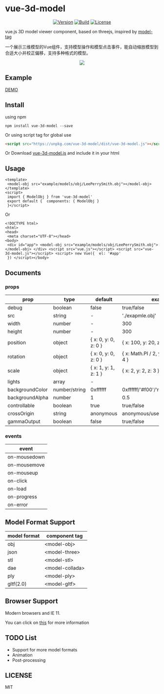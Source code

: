 
# vue-3d-model  
  
<p align="center">  
    <a href="https://www.npmjs.com/package/vue-3d-model"><img src="https://img.shields.io/npm/v/vue-3d-model.svg" alt="Version"></a>  
    <a href="https://travis-ci.org/hujiulong/vue-3d-model"><img src="https://travis-ci.org/hujiulong/vue-3d-model.svg?branch=master" alt="Build"></a>  
    <a href="https://www.npmjs.com/package/vue-3d-model"><img src="https://img.shields.io/npm/l/vue-3d-model.svg" alt="License"></a>  
</p>  
  
vue.js 3D model viewer component, based on threejs, inspired by [model-tag](https://github.com/mrdoob/model-tag)  
  
一个展示三维模型的Vue组件，支持模型操作和模型点击事件，能自动缩放模型到合适大小并校正偏移，支持多种格式的模型。  
  
<p align="center">  
  <img src="./preview.gif">  
</p>  
  
## Example  
[DEMO](https://hujiulong.github.io/vue-3d-model/#/demo-basic)  
  
## Install  
using npm  
```  
npm install vue-3d-model --save  
```  
Or using script tag for global use  
```html  
<script src="https://unpkg.com/vue-3d-model/dist/vue-3d-model.js"></script>  
```  
  
Or Download <a href="https://unpkg.com/vue-3d-model/dist/vue-3d-model.js">vue-3d-model.js</a> and include it in your html  
  
## Usage  
  
```vue  
<template>  
 <model-obj src="example/models/obj/LeePerrySmith.obj"></model-obj></template>  
<script>  
 import { ModelObj } from 'vue-3d-model'  
 export default {  components: { ModelObj }  
 }</script>  
```  
Or  
```vue  
<!DOCTYPE html>  
<html>  
<head>  
 <meta charset="UTF-8"></head>  
<body>  
 <div id="app"> <model-obj src="example/models/obj/LeePerrySmith.obj"></model-obj> </div> <script src="vue.js"></script> <script src="vue-3d-model.js"></script> <script> new Vue({  el: '#app'  
 }) </script></body>  
```  
  
## Documents  
  
### props  
| prop            | type          | default              |  example                                   |  
| --------------- |---------------|----------------------|--------------------------------------------|    
| debug			  | boolean       | false                | true/false                            |
| src             | string        | -                    | './exapmle.obj'                            |
| width           | number        | -                    | 300                                        |  
| height          | number        | -                    | 300                                        |  
| position        | object        | { x: 0, y: 0, z: 0 } | { x: 100, y: 20, z: -10 }                  |  
| rotation        | object        | { x: 0, y: 0, z: 0 } | { x: Math.PI / 2, y: 0, z: - Math.PI / 4 } |  
| scale           | object        | { x: 1, y: 1, z: 1 } | { x: 2, y: 2, z: 3 }                       |  
| lights          | array         | -                    |                                            |  
| backgroundColor | number/string | 0xffffff             | 0xffffff/'#f00'/'rgb(255,255,255)'         |  
| backgroundAlpha | number        | 1                    | 0.5                                        |  
| controllable    | boolean       | true                 | true/false                                 |  
| crossOrigin     | string        | anonymous            | anonymous/use-credentials                  |  
| gammaOutput     | boolean       | false                | true/false                                 |
 
### events  
  
| event         |  
| ------------- |  
| on-mousedown  |  
| on-mousemove  |  
| on-mouseup    |  
| on-click      |  
| on-load       |  
| on-progress   |  
| on-error      |  
  
## Model Format Support  
| model format  | component tag     |  
| ------------- |-------------------|  
| obj           | \<model-obj>      |  
| json          | \<model-three>    |  
| stl           | \<model-stl>      |  
| dae           | \<model-collada>  |  
| ply           | \<model-ply>      |  
| gltf(2.0)     | \<model-gltf>     |  
  
## Browser Support  
Modern browsers and IE 11.  
  
You can click on [this](http://caniuse.com/#search=webgl) for more information  
  
## TODO List  
* Support for more model formats  
* Animation  
* Post-processing  
  
## LICENSE  
MIT